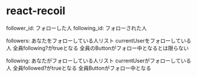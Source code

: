 # react-recoil


follower_id: フォローした人
following_id: フォローされた人


followers: あなたをフォローしている人リスト
currentUserをフォローしている人
全員following?がtrueとなる
全員のButtonがフォロー中となるとは限らない


following: あなたがフォローしている人リスト
currentUserがフォローしている人
全員followed?がtrueとなる
全員Buttonがフォロー中となる
